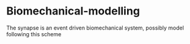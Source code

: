 # Biomechanical-modelling
The synapse is an event driven biomechanical system, possibly model following this scheme 
